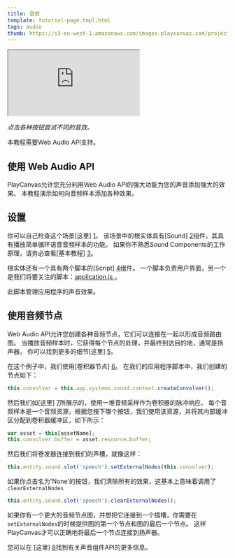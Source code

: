 ```yaml
---
title: 音效
template: tutorial-page.tmpl.html
tags: audio
thumb: https://s3-eu-west-1.amazonaws.com/images.playcanvas.com/projects/12/406047/G0ZA35-image-75.jpg
---
```


<iframe src="https://playcanv.as/p/1nS6AnC9/" ></iframe>

*点击各种按钮尝试不同的音效。*

<div class="alert alert-info">本教程需要Web Audio API支持。</div>

## 使用 Web Audio API

PlayCanvas允许您充分利用Web Audio API的强大功能为您的声音添加强大的效果。 本教程演示如何向音频样本添加各种效果。

## 设置

你可以自己检查这个场景[这里] [1]。 该场景中的根实体具有[Sound] [2]组件，其具有播放简单循环语音音频样本的功能。 如果你不熟悉Sound Components的工作原理，请务必查看[基本教程] [3]。

根实体还有一个具有两个脚本的[Script] [4]组件。 一个脚本负责用户界面，另一个是我们将要关注的脚本：<a href="https://playcanvas.com/editor/asset/4472751" target="_blank">application.js </a>。

此脚本管理应用程序的声音效果。

## 使用音频节点

Web Audio API允许您创建各种音频节点，它们可以连接在一起以形成音频路由图。 当播放音频样本时，它获得每个节点的处理，并最终到达目的地，通常是扬声器。 你可以找到更多的细节[这里] [5]。

在这个例子中，我们使用[卷积器节点] [6]。 在我们的应用程序脚本中，我们创建的节点如下：

```javascript
this.convolver = this.app.systems.sound.context.createConvolver();
```

然后我们如[这里] [7]所展示的，使用一堆音频采样作为卷积器的脉冲响应。 每个音频样本是一个音频资源，根据您按下哪个按钮，我们使用该资源，并将其内部缓冲区分配到卷积器缓冲区，如下所示：

```javascript
var asset = this[assetName];
this.convolver.buffer = asset.resource.buffer;
```

然后我们将卷发器连接到我们的声槽，就像这样：

```javascript
this.entity.sound.slot('speech').setExternalNodes(this.convolver);
```

如果你点击名为'None'的按钮，我们清除所有的效果，这基本上意味着调用了```clearExternalNodes```

```javascript
this.entity.sound.slot('speech').clearExternalNodes();
```

如果你有一个更大的音频节点图，并想把它连接到一个插槽，你需要在```setExternalNodes```的时候提供图的第一个节点和图的最后一个节点。 这样PlayCanvas才可以正确地将最后一个节点连接到扬声器。

您可以在 [这里] [8]找到有关声音组件API的更多信息。

[1]: https://playcanvas.com/editor/scene/440346
[2]: /user-manual/packs/components/sound
[3]: /tutorials/beginner/basic-audio
[4]: /user-manual/packs/components/script
[5]: https://developer.mozilla.org/en-US/docs/Web/API/Web_Audio_API
[6]: https://developer.mozilla.org/en-US/docs/Web/API/ConvolverNode
[7]: https://developer.mozilla.org/en-US/docs/Web/API/ConvolverNode/buffer
[8]: /api/pc.Sound.html

